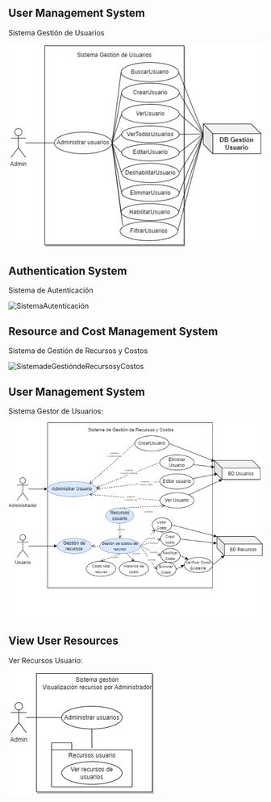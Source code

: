 ## User Management System

Sistema Gestión de Usuarios

![GestionUsuarioAdmin.drawio](.\assets\GestionUsuarioAdmin.drawio.png)

## Authentication System

Sistema de Autenticación

![SistemaAutenticación](.\assets\SistemaAutenticación.png)

## Resource and Cost Management System

Sistema de Gestión de Recursos y Costos

![SistemadeGestióndeRecursosyCostos](.\assets\SistemadeGestióndeRecursosyCostos.png)

## User Management System

Sistema Gestor de Usuarios:

![SistemaGestorDeUsuarios.drawio](.\assets\SistemaGestorDeUsuarios.drawio.png)

## View User Resources

Ver Recursos Usuario:

![VerRecursosUsuario](.\assets\VerRecursosUsuario.png)
